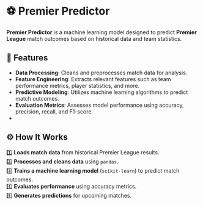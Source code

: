 # ⚽ Premier Predictor

**Premier Predictor** is a machine learning model designed to predict **Premier League** match outcomes based on historical data and team statistics.
## 🌟 Features
- **Data Processing**: Cleans and preprocesses match data for analysis.
- **Feature Engineering**: Extracts relevant features such as team performance metrics, player statistics, and more.
- **Predictive Modeling**: Utilizes machine learning algorithms to predict match outcomes.
- **Evaluation Metrics**: Assesses model performance using accuracy, precision, recall, and F1-score.
- 
## ⚙️ How It Works
1️⃣ **Loads match data** from historical Premier League results.  
2️⃣ **Processes and cleans data** using `pandas`.  
3️⃣ **Trains a machine learning model** (`scikit-learn`) to predict match outcomes.  
4️⃣ **Evaluates performance** using accuracy metrics.  
5️⃣ **Generates predictions** for upcoming matches.